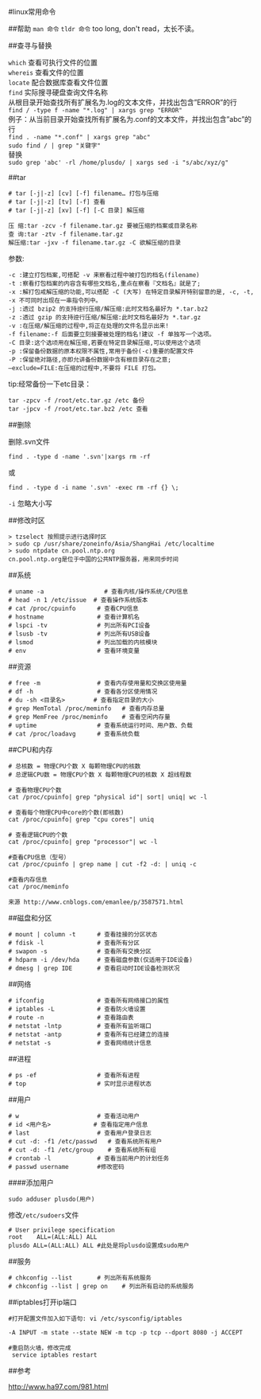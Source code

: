 ﻿#linux常用命令

##帮助
`man 命令`
`tldr 命令` too long, don't read，太长不读。

##查寻与替换

`which` 查看可执行文件的位置  
`whereis` 查看文件的位置  
`locate` 配合数据库查看文件位置  
`find` 实际搜寻硬盘查询文件名称  
从根目录开始查找所有扩展名为.log的文本文件，并找出包含”ERROR”的行  
` find / -type f -name "*.log" | xargs grep "ERROR" `  
例子：从当前目录开始查找所有扩展名为.conf的文本文件，并找出包含”abc”的行  
` find . -name "*.conf" | xargs grep "abc" `  
` sudo find / | grep "关键字" `  
替换  
 ` sudo grep 'abc' -rl /home/plusdo/ | xargs sed -i "s/abc/xyz/g" ` 

##tar

```
# tar [-j|-z] [cv] [-f] filename… 打包与压缩  
# tar [-j|-z] [tv] [-f] 查看  
# tar [-j|-z] [xv] [-f] [-C 目录] 解压缩  

压 缩:tar -zcv -f filename.tar.gz 要被压缩的档案或目录名称  
查 询:tar -ztv -f filename.tar.gz  
解压缩:tar -jxv -f filename.tar.gz -C 欲解压缩的目录  
```

参数:  
```
-c :建立打包档案,可搭配 -v 来察看过程中被打包的档名(filename)  
-t :察看打包档案的内容含有哪些文档名,重点在察看『文档名』就是了;  
-x :解打包戒解压缩的功能,可以搭配 -C (大写) 在特定目录解开特别留意的是, -c, -t, -x 不可同时出现在一串指令列中。  
-j :透过 bzip2 的支持迚行压缩/解压缩:此时文档名最好为 *.tar.bz2  
-z :透过 gzip 的支持迚行压缩/解压缩:此时文档名最好为 *.tar.gz  
-v :在压缩/解压缩的过程中,将正在处理的文件名显示出来!  
-f filename:-f 后面要立刻接要被处理的档名!建议 -f 单独写一个选项。  
-C 目录:这个选顷用在解压缩,若要在特定目录解压缩,可以使用这个选项  
-p :保留备份数据的原本权限不属性,常用于备份(-c)重要的配置文件  
-P :保留绝对路径,亦即允讲备份数据中含有根目录存在之意;  
–exclude=FILE:在压缩的过程中,不要将 FILE 打包。  
```

tip:经常备份一下etc目录：   

```
tar -zpcv -f /root/etc.tar.gz /etc 备份  
tar -jpcv -f /root/etc.tar.bz2 /etc 查看  
```
##删除

删除.svn文件

```
find . -type d -name '.svn'|xargs rm -rf
```
或

```
find . -type d -i name '.svn' -exec rm -rf {} \;
```
 `-i` 忽略大小写

##修改时区
```
> tzselect 按照提示进行选择时区  
> sudo cp /usr/share/zoneinfo/Asia/ShangHai /etc/localtime  
> sudo ntpdate cn.pool.ntp.org   
cn.pool.ntp.org是位于中国的公共NTP服务器，用来同步时间  
```

##系统
```
# uname -a                 # 查看内核/操作系统/CPU信息
# head -n 1 /etc/issue  # 查看操作系统版本
# cat /proc/cpuinfo      # 查看CPU信息
# hostname               # 查看计算机名
# lspci -tv              # 列出所有PCI设备
# lsusb -tv              # 列出所有USB设备
# lsmod                  # 列出加载的内核模块
# env                    # 查看环境变量
```
##资源
```
# free -m                # 查看内存使用量和交换区使用量
# df -h                  # 查看各分区使用情况
# du -sh <目录名>        # 查看指定目录的大小
# grep MemTotal /proc/meminfo   # 查看内存总量
# grep MemFree /proc/meminfo    # 查看空闲内存量
# uptime                 # 查看系统运行时间、用户数、负载
# cat /proc/loadavg      # 查看系统负载
```

##CPU和内存
```
# 总核数 = 物理CPU个数 X 每颗物理CPU的核数 
# 总逻辑CPU数 = 物理CPU个数 X 每颗物理CPU的核数 X 超线程数

# 查看物理CPU个数
cat /proc/cpuinfo| grep "physical id"| sort| uniq| wc -l

# 查看每个物理CPU中core的个数(即核数)
cat /proc/cpuinfo| grep "cpu cores"| uniq

# 查看逻辑CPU的个数
cat /proc/cpuinfo| grep "processor"| wc -l

#查看CPU信息（型号）
cat /proc/cpuinfo | grep name | cut -f2 -d: | uniq -c

#查看内存信息
cat /proc/meminfo

来源 http://www.cnblogs.com/emanlee/p/3587571.html
```
##磁盘和分区
```
# mount | column -t      # 查看挂接的分区状态
# fdisk -l               # 查看所有分区
# swapon -s              # 查看所有交换分区
# hdparm -i /dev/hda     # 查看磁盘参数(仅适用于IDE设备)
# dmesg | grep IDE       # 查看启动时IDE设备检测状况
```
##网络
```
# ifconfig               # 查看所有网络接口的属性
# iptables -L            # 查看防火墙设置
# route -n               # 查看路由表
# netstat -lntp          # 查看所有监听端口
# netstat -antp          # 查看所有已经建立的连接
# netstat -s             # 查看网络统计信息
```
##进程
```
# ps -ef                 # 查看所有进程
# top                    # 实时显示进程状态
```
##用户
```
# w                      # 查看活动用户
# id <用户名>            # 查看指定用户信息
# last                   # 查看用户登录日志
# cut -d: -f1 /etc/passwd   # 查看系统所有用户
# cut -d: -f1 /etc/group    # 查看系统所有组
# crontab -l             # 查看当前用户的计划任务
# passwd username        #修改密码 

```
####添加用户

```sudo adduser plusdo(用户)```

修改`/etc/sudoers`文件
```
# User privilege specification
root    ALL=(ALL:ALL) ALL
plusdo ALL=(ALL:ALL) ALL #此处是将plusdo设置成sudo用户
```

##服务
```
# chkconfig --list       # 列出所有系统服务
# chkconfig --list | grep on    # 列出所有启动的系统服务
```

##iptables打开ip端口

```
#打开配置文件加入如下语句: vi /etc/sysconfig/iptables  

-A INPUT -m state --state NEW -m tcp -p tcp --dport 8080 -j ACCEPT

#重启防火墙，修改完成
 service iptables restart

```

##参考 

http://www.ha97.com/981.html

